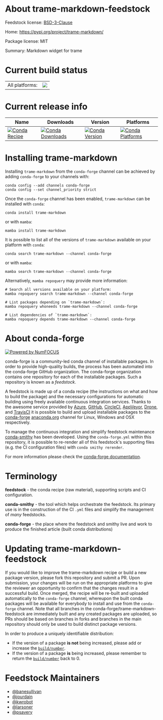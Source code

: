 About trame-markdown-feedstock
==============================

Feedstock license: [BSD-3-Clause](https://github.com/conda-forge/trame-markdown-feedstock/blob/main/LICENSE.txt)

Home: https://pypi.org/project/trame-markdown/

Package license: MIT

Summary: Markdown widget for trame

Current build status
====================


<table><tr><td>All platforms:</td>
    <td>
      <a href="https://dev.azure.com/conda-forge/feedstock-builds/_build/latest?definitionId=18595&branchName=main">
        <img src="https://dev.azure.com/conda-forge/feedstock-builds/_apis/build/status/trame-markdown-feedstock?branchName=main">
      </a>
    </td>
  </tr>
</table>

Current release info
====================

| Name | Downloads | Version | Platforms |
| --- | --- | --- | --- |
| [![Conda Recipe](https://img.shields.io/badge/recipe-trame--markdown-green.svg)](https://anaconda.org/conda-forge/trame-markdown) | [![Conda Downloads](https://img.shields.io/conda/dn/conda-forge/trame-markdown.svg)](https://anaconda.org/conda-forge/trame-markdown) | [![Conda Version](https://img.shields.io/conda/vn/conda-forge/trame-markdown.svg)](https://anaconda.org/conda-forge/trame-markdown) | [![Conda Platforms](https://img.shields.io/conda/pn/conda-forge/trame-markdown.svg)](https://anaconda.org/conda-forge/trame-markdown) |

Installing trame-markdown
=========================

Installing `trame-markdown` from the `conda-forge` channel can be achieved by adding `conda-forge` to your channels with:

```
conda config --add channels conda-forge
conda config --set channel_priority strict
```

Once the `conda-forge` channel has been enabled, `trame-markdown` can be installed with `conda`:

```
conda install trame-markdown
```

or with `mamba`:

```
mamba install trame-markdown
```

It is possible to list all of the versions of `trame-markdown` available on your platform with `conda`:

```
conda search trame-markdown --channel conda-forge
```

or with `mamba`:

```
mamba search trame-markdown --channel conda-forge
```

Alternatively, `mamba repoquery` may provide more information:

```
# Search all versions available on your platform:
mamba repoquery search trame-markdown --channel conda-forge

# List packages depending on `trame-markdown`:
mamba repoquery whoneeds trame-markdown --channel conda-forge

# List dependencies of `trame-markdown`:
mamba repoquery depends trame-markdown --channel conda-forge
```


About conda-forge
=================

[![Powered by
NumFOCUS](https://img.shields.io/badge/powered%20by-NumFOCUS-orange.svg?style=flat&colorA=E1523D&colorB=007D8A)](https://numfocus.org)

conda-forge is a community-led conda channel of installable packages.
In order to provide high-quality builds, the process has been automated into the
conda-forge GitHub organization. The conda-forge organization contains one repository
for each of the installable packages. Such a repository is known as a *feedstock*.

A feedstock is made up of a conda recipe (the instructions on what and how to build
the package) and the necessary configurations for automatic building using freely
available continuous integration services. Thanks to the awesome service provided by
[Azure](https://azure.microsoft.com/en-us/services/devops/), [GitHub](https://github.com/),
[CircleCI](https://circleci.com/), [AppVeyor](https://www.appveyor.com/),
[Drone](https://cloud.drone.io/welcome), and [TravisCI](https://travis-ci.com/)
it is possible to build and upload installable packages to the
[conda-forge](https://anaconda.org/conda-forge) [anaconda.org](https://anaconda.org/)
channel for Linux, Windows and OSX respectively.

To manage the continuous integration and simplify feedstock maintenance
[conda-smithy](https://github.com/conda-forge/conda-smithy) has been developed.
Using the ``conda-forge.yml`` within this repository, it is possible to re-render all of
this feedstock's supporting files (e.g. the CI configuration files) with ``conda smithy rerender``.

For more information please check the [conda-forge documentation](https://conda-forge.org/docs/).

Terminology
===========

**feedstock** - the conda recipe (raw material), supporting scripts and CI configuration.

**conda-smithy** - the tool which helps orchestrate the feedstock.
                   Its primary use is in the construction of the CI ``.yml`` files
                   and simplify the management of *many* feedstocks.

**conda-forge** - the place where the feedstock and smithy live and work to
                  produce the finished article (built conda distributions)


Updating trame-markdown-feedstock
=================================

If you would like to improve the trame-markdown recipe or build a new
package version, please fork this repository and submit a PR. Upon submission,
your changes will be run on the appropriate platforms to give the reviewer an
opportunity to confirm that the changes result in a successful build. Once
merged, the recipe will be re-built and uploaded automatically to the
`conda-forge` channel, whereupon the built conda packages will be available for
everybody to install and use from the `conda-forge` channel.
Note that all branches in the conda-forge/trame-markdown-feedstock are
immediately built and any created packages are uploaded, so PRs should be based
on branches in forks and branches in the main repository should only be used to
build distinct package versions.

In order to produce a uniquely identifiable distribution:
 * If the version of a package **is not** being increased, please add or increase
   the [``build/number``](https://docs.conda.io/projects/conda-build/en/latest/resources/define-metadata.html#build-number-and-string).
 * If the version of a package **is** being increased, please remember to return
   the [``build/number``](https://docs.conda.io/projects/conda-build/en/latest/resources/define-metadata.html#build-number-and-string)
   back to 0.

Feedstock Maintainers
=====================

* [@banesullivan](https://github.com/banesullivan/)
* [@jourdain](https://github.com/jourdain/)
* [@kwrobot](https://github.com/kwrobot/)
* [@larsoner](https://github.com/larsoner/)
* [@psavery](https://github.com/psavery/)

